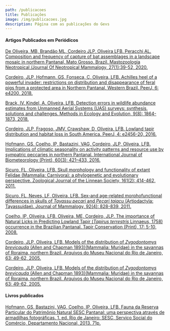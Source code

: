 ```yaml
---
path: /publicacoes
title: Publicações
image: /img/publicacoes.jpg
description: Página com as publicações do Gevs
---
```

#### **Artigos Publicados em Periódicos**

[De Oliveira, MB, Brandão ML, Cordeiro JLP, Oliveira LFB, Peracchi AL. Composition and frequency of capture of bat assemblages in a landscape mosaic in northern Pantanal, Mato Grosso, Brazil. Mastozoologia Neotropical /Journal Of Neotropical Mammalogy, 27(1):39-52, 2020.](https://doi.org/10.31687/saremMN.20.27.1.0.25) [](https://doi.org/10.31687/saremMN.20.27.1.0.25)

[Cordeiro, JLP, Hofmann, GS, Fonseca, C, Oliveira, LFB. Achilles heel of a powerful invader: restrictions on distribution and disappearance of feral pigs from a protected area in Northern Pantanal, Western Brazil. PeerJ, 6: e4200, 2018. ](https://doi.org/10.7717/peerj.4200)[](https://doi.org/10.7717/peerj.4200)

[Brack, IV, Kindel, A, Oliveira, LFB. Detection errors in wildlife abundance estimates from Unmanned Aerial Systems (UAS) surveys: synthesis, solutions and challenges. Methods in Ecology and Evolution, 9(8): 1864-1873, 2018. ](http://dx.doi.org/10.1111/2041-210x.13026)[](http://dx.doi.org/10.1111/2041-210x.13026)

[Cordeiro, JLP, Fragoso, JMV, Crawshaw, D, Oliveira, LFB. Lowland tapir distribution and habitat loss in South America. PeerJ, 4: e2456-20, 2016. ](http://dx.doi.org/10.7717/peerj.2456)[](http://dx.doi.org/10.7717/peerj.2456)

[Hofmann, GS, Coelho, IP, Bastazini, VAG, Cordeiro, JLP, Oliveira, LFB. Implications of climatic seasonality on activity patterns and resource use by sympatric peccaries in northern Pantanal. International Journal of Biometeorology (Print), 60(3): 421–433, 2016. ](http://dx.doi.org/10.1007/s00484-015-1040-8)[](http://dx.doi.org/10.1007/s00484-015-1040-8)

[Sicuro, FL, Oliveira, LFB. Skull morphology and functionality of extant Felidae (Mammalia: Carnivora): a phylogenetic and evolutionary perspective. Zoological Journal of the Linnean Society, 161(2): 414-462, 2011. ](https://doi.org/10.1111/j.1096-3642.2010.00636.x)[](https://doi.org/10.1111/j.1096-3642.2010.00636.x)

[Sicuro, FL, Neves, LF, Oliveira, LFB. Sex-and age-related morphofunctional differences in skulls of *Tayassu pecari* and *Pecari tajacu* (Artiodactyla: Tayassuidae). Journal of Mammalogy, 92(4): 828-839, 2011. ](https://doi.org/10.1644/10-MAMM-A-336.1)[](https://doi.org/10.1644/10-MAMM-A-336.1)

[Coelho, IP, Oliveira, LFB, Oliveira, ME, Cordeiro, JLP. The importance of Natural Licks in Predicting Lowland Tapir (*Tapirus terrestris* Linnaeus, 1758) occurrence in the Brazilian Pantanal. Tapir Conservation (Print), 17: 5-10, 2008. ](http://hdl.handle.net/10183/7747)[](http://hdl.handle.net/10183/7747)

[Cordeiro, JLP, Oliveira, LFB. Models of the distribution of *Zygodontomys brevicauda* (Allen and Chapman 1893)(Mammalia: Muridae) in the savannas of Roraima, northern Brazil. Arquivos do Museu Nacional do Rio de Janeiro, 63: 49-62, 2005. ](http://www.ecologia.ufrgs.br/labgeo/arquivos/Publicacoes/Periodicos/2005/Cordeiro_e_Oliveira_2005_Models_distribution_Zygodontomys_brevicauda.pdf)[](http://www.ecologia.ufrgs.br/labgeo/arquivos/Publicacoes/Periodicos/2005/Cordeiro_e_Oliveira_2005_Models_distribution_Zygodontomys_brevicauda.pdf)

[Cordeiro, JLP, Oliveira, LFB. Models of the distribution of *Zygodontomys brevicauda* (Allen and Chapman 1893)(Mammalia: Muridae) in the savannas of Roraima, northern Brazil. Arquivos do Museu Nacional do Rio de Janeiro, 63: 49-62, 2005. ](http://www.ecologia.ufrgs.br/labgeo/arquivos/Publicacoes/Periodicos/2005/Cordeiro_e_Oliveira_2005_Models_distribution_Zygodontomys_brevicauda.pdf)[](http://www.ecologia.ufrgs.br/labgeo/arquivos/Publicacoes/Periodicos/2005/Cordeiro_e_Oliveira_2005_Models_distribution_Zygodontomys_brevicauda.pdf)

#### **Livros publicados**

[Hofmann, GS, Bastazini, VAG, Coelho, IP, Oliveira, LFB. Fauna da Reserva Particular do Patrimônio Natural SESC Pantanal: uma perspectiva através de armadilhas fotográficas. 1. ed. Rio de Janeiro: SESC, Serviço Social do Comércio, Departamento Nacional, 2013. 71p. ](https://www.sescpantanal.com.br/arquivos/cadastro-itens/layout-6/arquivos/file-636004641363334343.pdf)[](https://www.sescpantanal.com.br/arquivos/cadastro-itens/layout-6/arquivos/file-636004641363334343.pdf)